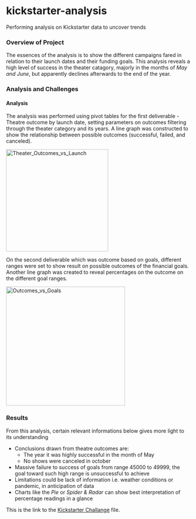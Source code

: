 # kickstarter-analysis
Performing analysis on Kickstarter data to uncover trends

### Overview of Project
The essences of the analysis is to show the different campaigns fared in relation to their launch dates and their funding goals. This analysis reveals a high level of success in the theater catagory, majorly in the months of *May and June*, but apparently declines afterwards to the end of the year.

### Analysis and Challenges
#### Analysis
The analysis was performed using pivot tables for the first deliverable - Theatre outcome by launch date, setting parameters on outcomes filtering through the theater category and its years. A line graph was constructed to show the relationship between possible outcomes (successful, failed, and canceled). 

<img width="278" alt="Theater_Outcomes_vs_Launch" src="https://user-images.githubusercontent.com/78067427/126916049-cf5d1d72-ba20-49af-9a2d-3dc9f90cb30b.png">

On the second deliverable which was outcome based on goals, different ranges were set to show result on possible outcomes of the financial goals. Another line graph was created to reveal percentages on the outcome on the different goal ranges.

<img width="324" alt="Outcomes_vs_Goals" src="https://user-images.githubusercontent.com/78067427/126916022-e2c1e821-5557-4746-acac-674a88cee5ff.png">

### Results
From this analysis, certain relevant informations below gives more light to its understanding 
- Conclusions drawn from theatre outcomes are: 
  - The year it was highly successful in the month of May
  - No shows were canceled in october
- Massive failure to success of goals from range 45000 to 49999, the goal toward such high range is unsuccessful to achieve
- Limitations could be lack of information i.e. weather conditions or pandemic, in anticipation of data
- Charts like the *Pie* or *Spider & Radar* can show best interpretation of percentage readings in a glance

This is the link to the [Kickstarter Challange](https://github.com/Onejledonlala/kickstarter-analysis/blob/main/Kickstarter_Challenge.xlsx?raw=true) file.
